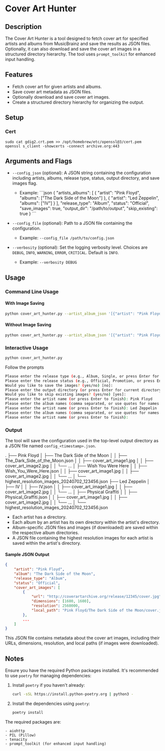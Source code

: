 # Cover Art Hunter

## Description

The Cover Art Hunter is a tool designed to fetch cover art for specified artists and albums from MusicBrainz and save the results as JSON files. Optionally, it can also download and save the cover art images in a structured directory hierarchy. The tool uses `prompt_toolkit` for enhanced input handling.

## Features

- Fetch cover art for given artists and albums.
- Save cover art metadata as JSON files.
- Optionally download and save cover art images.
- Create a structured directory hierarchy for organizing the output.

## Setup

### Cert

```shell
sudo cat gdig2.crt.pem >> /opt/homebrew/etc/openssl@3/cert.pem
openssl s_client -showcerts -connect archive.org:443
```

## Arguments and Flags

- `--config_json` (optional): A JSON string containing the configuration including artists, albums, release type, status, output directory, and save images flag.
  - Example: 
\```json
{
    "artists_albums": [
        {
            "artist": "Pink Floyd",
            "albums": ["The Dark Side of the Moon"]
        },
        {
            "artist": "Led Zeppelin",
            "albums": ["IV"]
        }
    ],
    "release_type": "Album",
    "status": "Official",
    "save_images": true,
    "output_dir": "/path/to/output",
    "skip_existing": true
}
\```

- `--config_file` (optional): Path to a JSON file containing the configuration.
  - Example: `--config_file /path/to/config.json`

- `--verbosity` (optional): Set the logging verbosity level. Choices are `DEBUG`, `INFO`, `WARNING`, `ERROR`, `CRITICAL`. Default is `INFO`.
  - Example: `--verbosity DEBUG`

## Usage

### Command Line Usage

#### With Image Saving

```sh
python cover_art_hunter.py --artist_album_json '[{"artist": "Pink Floyd", "albums": ["The Dark Side of the Moon", "Wish You Were Here"]}, {"artist": "Led Zeppelin", "albums": ["IV", "Physical Graffiti"]}]' --release_type Album --status Official --save_images
```

#### Without Image Saving

```sh
python cover_art_hunter.py --artist_album_json '[{"artist": "Pink Floyd", "albums": ["The Dark Side of the Moon", "Wish You Were Here"]}, {"artist": "Led Zeppelin", "albums": ["IV", "Physical Graffiti"]}]' --release_type Album --status Official
```

### Interactive Usage

```sh
python cover_art_hunter.py
```

Follow the prompts

```sh
Please enter the release type (e.g., Album, Single, or press Enter for all): Album
Please enter the release status (e.g., Official, Promotion, or press Enter for all): Official
Would you like to save the images? (yes/no) [no]: 
Please enter the output directory (or press Enter for current directory): /path/to/output
Would you like to skip existing images? (yes/no) [yes]: 
Please enter the artist name (or press Enter to finish): Pink Floyd
Please enter the album names (comma separated, or use quotes for names with commas): "The Dark Side of the Moon", "Wish You Were Here"
Please enter the artist name (or press Enter to finish): Led Zeppelin
Please enter the album names (comma separated, or use quotes for names with commas): IV, "Physical Graffiti"
Please enter the artist name (or press Enter to finish): 
```

### Output

The tool will save the configuration used in the top-level output directory as a JSON file named `config_<timestamp>.json`.

.
├── Pink Floyd
│   ├── The Dark Side of the Moon
│   │   ├── The_Dark_Side_of_the_Moon.json
│   │   ├── cover_art_image1.jpg
│   │   ├── cover_art_image2.jpg
│   │   └── ...
│   ├── Wish You Were Here
│   │   ├── Wish_You_Were_Here.json
│   │   ├── cover_art_image1.jpg
│   │   ├── cover_art_image2.jpg
│   │   └── ...
│   └── highest_resolution_images_20240702_123456.json
├── Led Zeppelin
│   ├── IV
│   │   ├── IV.json
│   │   ├── cover_art_image1.jpg
│   │   ├── cover_art_image2.jpg
│   │   └── ...
│   ├── Physical Graffiti
│   │   ├── Physical_Graffiti.json
│   │   ├── cover_art_image1.jpg
│   │   ├── cover_art_image2.jpg
│   │   └── ...
│   └── highest_resolution_images_20240702_123456.json

- Each artist has a directory.
- Each album by an artist has its own directory within the artist's directory.
- Album-specific JSON files and images (if downloaded) are saved within the respective album directories.
- A JSON file containing the highest resolution images for each artist is saved within the artist's directory.

#### Sample JSON Output

```json
{
    "artist": "Pink Floyd",
    "album": "The Dark Side of the Moon",
    "release_type": "Album",
    "status": "Official",
    "cover_art_images": [
        {
            "url": "http://coverartarchive.org/release/12345/cover.jpg",
            "dimensions": [1600, 1600],
            "resolution": 2560000,
            "local_path": "Pink Floyd/The Dark Side of the Moon/cover.jpg"
        },
        ...
    ]
}
```

This JSON file contains metadata about the cover art images, including their URLs, dimensions, resolution, and local paths (if images were downloaded).

## Notes

Ensure you have the required Python packages installed. It's recommended to use `poetry` for managing dependencies:

1. Install `poetry` if you haven't already:
   ```sh
   curl -sSL https://install.python-poetry.org | python3 -
   ```

2. Install the dependencies using `poetry`:
   ```sh
   poetry install
   ```

The required packages are:

    - aiohttp
    - PIL (Pillow)
    - tenacity
    - prompt_toolkit (for enhanced input handling)